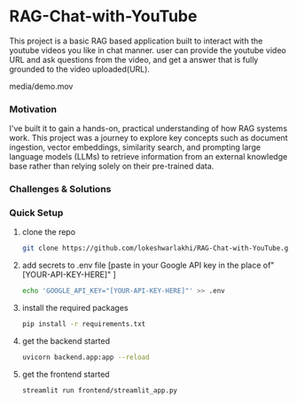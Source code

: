 # RAG-Chat-with-YouTube
This project is a basic RAG based application built to interact with the youtube videos you like in chat manner. user can provide the youtube video URL and ask questions from the video, and get a answer that is fully grounded to the video uploaded(URL).

<!-- Demo -->
media/demo.mov
### Motivation
I've built it to gain a hands-on, practical understanding of how RAG systems work. This project was a journey to explore key concepts such as document ingestion, vector embeddings, similarity search, and prompting large language models (LLMs) to retrieve information from an external knowledge base rather than relying solely on their pre-trained data.

### Challenges & Solutions


### Quick Setup
1. clone the repo 
   ```bash
   git clone https://github.com/lokeshwarlakhi/RAG-Chat-with-YouTube.git
   ```
2. add secrets to .env file [paste in your Google API key in the place of"[YOUR-API-KEY-HERE]" ]
   ```bash
   echo 'GOOGLE_API_KEY="[YOUR-API-KEY-HERE]"' >> .env
   ```
3. install the required packages 
   ```bash
   pip install -r requirements.txt
   ```
4. get the backend started
   ```bash  
   uvicorn backend.app:app --reload
   ```
5. get the frontend started
   ```bash
   streamlit run frontend/streamlit_app.py
   ```
